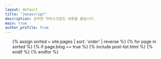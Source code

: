 ```yaml
---
layout: default
title: "Javascript"
description: 공부한 자바스크립트 내용을 올립니다.
main: true
author_profile: true
---
```


<ul class="catalogue">
{% assign sorted = site.pages | sort: 'order' | reverse %}
{% for page in sorted %}
{% if page.blog == true %}
{% include post-list.html %}
{% endif %}
{% endfor %}
</ul>
